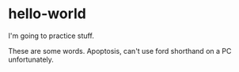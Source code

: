 # hello-world
I'm going to practice stuff. 

These are some words. Apoptosis, can't use ford shorthand on a PC unfortunately. 
